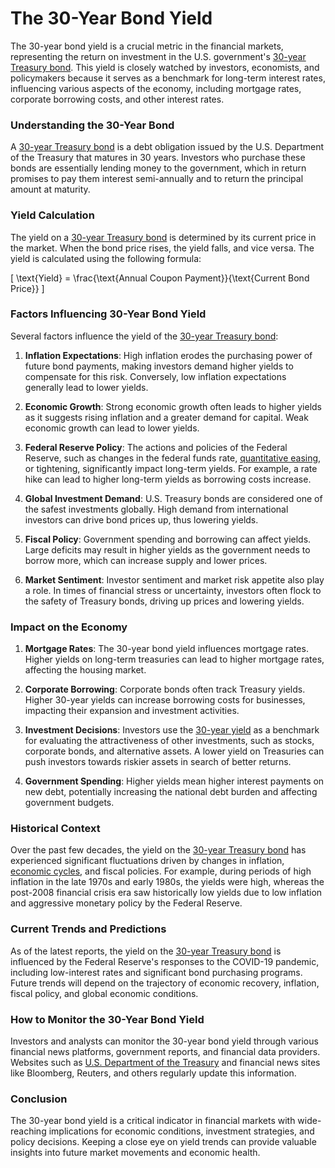 # The 30-Year Bond Yield

The 30-year bond yield is a crucial metric in the financial markets, representing the return on investment in the U.S. government's [30-year Treasury bond](../1/30-year_treasury_bond.md). This yield is closely watched by investors, economists, and policymakers because it serves as a benchmark for long-term interest rates, influencing various aspects of the economy, including mortgage rates, corporate borrowing costs, and other interest rates.

### Understanding the 30-Year Bond

A [30-year Treasury bond](../1/30-year_treasury_bond.md) is a debt obligation issued by the U.S. Department of the Treasury that matures in 30 years. Investors who purchase these bonds are essentially lending money to the government, which in return promises to pay them interest semi-annually and to return the principal amount at maturity.

### Yield Calculation

The yield on a [30-year Treasury bond](../1/30-year_treasury_bond.md) is determined by its current price in the market. When the bond price rises, the yield falls, and vice versa. The yield is calculated using the following formula:

\[ \text{Yield} = \frac{\text{Annual Coupon Payment}}{\text{Current Bond Price}} \]

### Factors Influencing 30-Year Bond Yield

Several factors influence the yield of the [30-year Treasury bond](../1/30-year_treasury_bond.md):

1. **Inflation Expectations**: High inflation erodes the purchasing power of future bond payments, making investors demand higher yields to compensate for this risk. Conversely, low inflation expectations generally lead to lower yields.

2. **Economic Growth**: Strong economic growth often leads to higher yields as it suggests rising inflation and a greater demand for capital. Weak economic growth can lead to lower yields.

3. **Federal Reserve Policy**: The actions and policies of the Federal Reserve, such as changes in the federal funds rate, [quantitative easing](../q/quantitative_easing.md), or tightening, significantly impact long-term yields. For example, a rate hike can lead to higher long-term yields as borrowing costs increase.

4. **Global Investment Demand**: U.S. Treasury bonds are considered one of the safest investments globally. High demand from international investors can drive bond prices up, thus lowering yields.

5. **Fiscal Policy**: Government spending and borrowing can affect yields. Large deficits may result in higher yields as the government needs to borrow more, which can increase supply and lower prices.

6. **Market Sentiment**: Investor sentiment and market risk appetite also play a role. In times of financial stress or uncertainty, investors often flock to the safety of Treasury bonds, driving up prices and lowering yields.

### Impact on the Economy

1. **Mortgage Rates**: The 30-year bond yield influences mortgage rates. Higher yields on long-term treasuries can lead to higher mortgage rates, affecting the housing market.

2. **Corporate Borrowing**: Corporate bonds often track Treasury yields. Higher 30-year yields can increase borrowing costs for businesses, impacting their expansion and investment activities.

3. **Investment Decisions**: Investors use the [30-year yield](../1/30-year_yield.md) as a benchmark for evaluating the attractiveness of other investments, such as stocks, corporate bonds, and alternative assets. A lower yield on Treasuries can push investors towards riskier assets in search of better returns.

4. **Government Spending**: Higher yields mean higher interest payments on new debt, potentially increasing the national debt burden and affecting government budgets.

### Historical Context

Over the past few decades, the yield on the [30-year Treasury bond](../1/30-year_treasury_bond.md) has experienced significant fluctuations driven by changes in inflation, [economic cycles](../e/economic_cycles.md), and fiscal policies. For example, during periods of high inflation in the late 1970s and early 1980s, the yields were high, whereas the post-2008 financial crisis era saw historically low yields due to low inflation and aggressive monetary policy by the Federal Reserve.

### Current Trends and Predictions

As of the latest reports, the yield on the [30-year Treasury bond](../1/30-year_treasury_bond.md) is influenced by the Federal Reserve's responses to the COVID-19 pandemic, including low-interest rates and significant bond purchasing programs. Future trends will depend on the trajectory of economic recovery, inflation, fiscal policy, and global economic conditions.

### How to Monitor the 30-Year Bond Yield

Investors and analysts can monitor the 30-year bond yield through various financial news platforms, government reports, and financial data providers. Websites such as [U.S. Department of the Treasury](https://www.treasury.gov) and financial news sites like Bloomberg, Reuters, and others regularly update this information.

### Conclusion

The 30-year bond yield is a critical indicator in financial markets with wide-reaching implications for economic conditions, investment strategies, and policy decisions. Keeping a close eye on yield trends can provide valuable insights into future market movements and economic health.